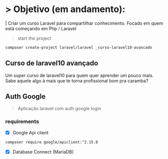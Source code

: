# > Objetivo (em andamento): 

| Criar um curso Laravel para compartilhar conhecimento. Focado em quem está começando em Php / Laravel

> start the project

```bash
composer create-project laravel/laravel _curso-laravel10-avancado 
```

## Curso  de laravel10 avançado

Um super curso de laravel10 para quem quer aprender um pouco mais. Sabe aquele algo á mais que te torna profissional bom pra caramba?

## Auth Google

> Aplicação laravel com auth google login

### requirements

- [x] Google Api client

```bash
composer require google/apiclient:^2.15.0
```

- [x] Database Connect (MariaDB)
